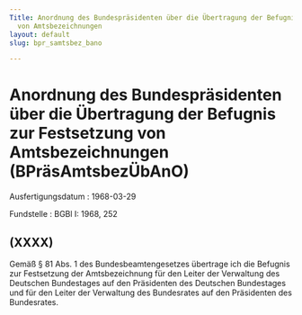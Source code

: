 ```yaml
---
Title: Anordnung des Bundespräsidenten über die Übertragung der Befugnis zur Festsetzung
  von Amtsbezeichnungen
layout: default
slug: bpr_samtsbez_bano

---
```


# Anordnung des Bundespräsidenten über die Übertragung der Befugnis zur Festsetzung von Amtsbezeichnungen (BPräsAmtsbezÜbAnO)

Ausfertigungsdatum
:   1968-03-29

Fundstelle
:   BGBl I: 1968, 252



## (XXXX)

Gemäß § 81 Abs. 1 des Bundesbeamtengesetzes übertrage ich die Befugnis
zur Festsetzung der Amtsbezeichnung für den Leiter der Verwaltung des
Deutschen Bundestages auf den Präsidenten des Deutschen Bundestages
und für den Leiter der Verwaltung des Bundesrates auf den Präsidenten
des Bundesrates.

